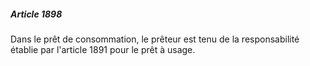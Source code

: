 ##### Article 1898

Dans le prêt de consommation, le prêteur est tenu de la responsabilité établie par l'article 1891 pour le prêt à usage.

